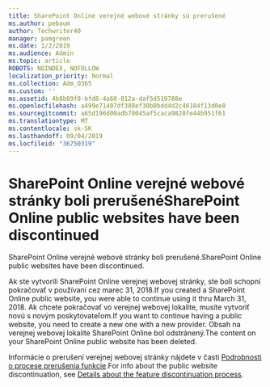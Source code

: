 ```yaml
---
title: SharePoint Online verejné webové stránky sú prerušené
ms.author: pebaum
author: Techwriter40
manager: pamgreen
ms.date: 1/2/2019
ms.audience: Admin
ms.topic: article
ROBOTS: NOINDEX, NOFOLLOW
localization_priority: Normal
ms.collection: Adm_O365
ms.custom: ''
ms.assetid: 4b8b89f8-bfd8-4a60-812a-daf5d519788e
ms.openlocfilehash: a499e71407df388ef30b0bdd4d2c46184f13d0e8
ms.sourcegitcommit: a65d196d00adb70045af5caca9828fe44b951f61
ms.translationtype: MT
ms.contentlocale: sk-SK
ms.lasthandoff: 09/04/2019
ms.locfileid: "36750319"
---
```

# <a name="sharepoint-online-public-websites-have-been-discontinued"></a><span data-ttu-id="ecbd2-102">SharePoint Online verejné webové stránky boli prerušené</span><span class="sxs-lookup"><span data-stu-id="ecbd2-102">SharePoint Online public websites have been discontinued</span></span>

<span data-ttu-id="ecbd2-103">SharePoint Online verejné webové stránky boli prerušené.</span><span class="sxs-lookup"><span data-stu-id="ecbd2-103">SharePoint Online public websites have been discontinued.</span></span>

<span data-ttu-id="ecbd2-104">Ak ste vytvorili SharePoint Online verejnej webovej stránky, ste boli schopní pokračovať v používaní cez marec 31, 2018.</span><span class="sxs-lookup"><span data-stu-id="ecbd2-104">If you created a SharePoint Online public website, you were able to continue using it thru March 31, 2018.</span></span> <span data-ttu-id="ecbd2-105">Ak chcete pokračovať vo verejnej webovej lokalite, musíte vytvoriť novú s novým poskytovateľom.</span><span class="sxs-lookup"><span data-stu-id="ecbd2-105">If you want to continue having a public website, you need to create a new one with a new provider.</span></span> <span data-ttu-id="ecbd2-106">Obsah na verejnej webovej lokalite SharePoint Online bol odstránený.</span><span class="sxs-lookup"><span data-stu-id="ecbd2-106">The content on your SharePoint Online public website has been deleted.</span></span>

<span data-ttu-id="ecbd2-107">Informácie o prerušení verejnej webovej stránky nájdete v časti [Podrobnosti o procese prerušenia funkcie](https://go.microsoft.com/fwlink/?linkid=866980).</span><span class="sxs-lookup"><span data-stu-id="ecbd2-107">For info about the public website discontinuation, see [Details about the feature discontinuation process](https://go.microsoft.com/fwlink/?linkid=866980).</span></span>
